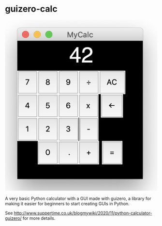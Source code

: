 # guizero-calc

![Screenshot](calc.png)

A very basic Python calculator with a GUI made with guizero, a library for making it easier for beginners to start creating GUIs in Python.

See http://www.suppertime.co.uk/blogmywiki/2020/11/python-calculator-guizero/ for more details.
